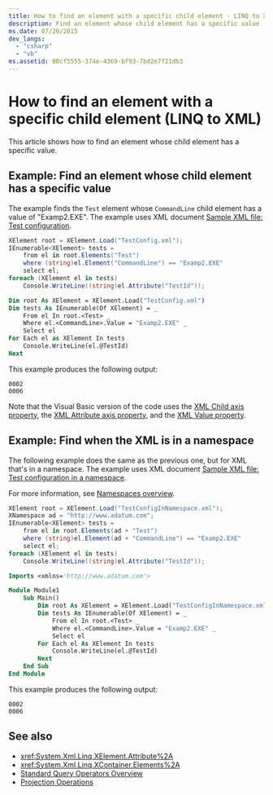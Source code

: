 ```yaml
---
title: How to find an element with a specific child element - LINQ to XML
description: Find an element whose child element has a specific value
ms.date: 07/20/2015
dev_langs:
  - "csharp"
  - "vb"
ms.assetid: 00cf5555-374e-4369-bf93-7bd2e7f21db3
---
```


# How to find an element with a specific child element (LINQ to XML)

This article shows how to find an element whose child element has a specific value.

## Example: Find an element whose child element has a specific value

The example finds the `Test` element whose `CommandLine` child element has a value of "Examp2.EXE". The example uses XML document [Sample XML file: Test configuration](sample-xml-file-test-configuration.md).

```csharp
XElement root = XElement.Load("TestConfig.xml");
IEnumerable<XElement> tests =
    from el in root.Elements("Test")
    where (string)el.Element("CommandLine") == "Examp2.EXE"
    select el;
foreach (XElement el in tests)
    Console.WriteLine((string)el.Attribute("TestId"));
```

```vb
Dim root As XElement = XElement.Load("TestConfig.xml")
Dim tests As IEnumerable(Of XElement) = _
    From el In root.<Test> _
    Where el.<CommandLine>.Value = "Examp2.EXE" _
    Select el
For Each el as XElement In tests
    Console.WriteLine(el.@TestId)
Next
```

This example produces the following output:

```output
0002
0006
```

Note that the Visual Basic version of the code uses the [XML Child axis property](../../visual-basic/language-reference/xml-axis/xml-child-axis-property.md), the [XML Attribute axis property](../../visual-basic/language-reference/xml-axis/xml-attribute-axis-property.md), and the [XML Value property](../../visual-basic/language-reference/xml-axis/xml-value-property.md).

## Example: Find when the XML is in a namespace

The following example does the same as the previous one, but for XML that's in a namespace. The example uses XML document [Sample XML file: Test configuration in a namespace](sample-xml-file-test-configuration-namespace.md).

For more information, see [Namespaces overview](namespaces-overview.md).

```csharp
XElement root = XElement.Load("TestConfigInNamespace.xml");
XNamespace ad = "http://www.adatum.com";
IEnumerable<XElement> tests =
    from el in root.Elements(ad + "Test")
    where (string)el.Element(ad + "CommandLine") == "Examp2.EXE"
    select el;
foreach (XElement el in tests)
    Console.WriteLine((string)el.Attribute("TestId"));
```

```vb
Imports <xmlns='http://www.adatum.com'>

Module Module1
    Sub Main()
        Dim root As XElement = XElement.Load("TestConfigInNamespace.xml")
        Dim tests As IEnumerable(Of XElement) = _
            From el In root.<Test> _
            Where el.<CommandLine>.Value = "Examp2.EXE" _
            Select el
        For Each el As XElement In tests
            Console.WriteLine(el.@TestId)
        Next
    End Sub
End Module
```

This example produces the following output:

```output
0002
0006
```

## See also

- <xref:System.Xml.Linq.XElement.Attribute%2A>
- <xref:System.Xml.Linq.XContainer.Elements%2A>
- [Standard Query Operators Overview](../../csharp/programming-guide/concepts/linq/standard-query-operators-overview.md)
- [Projection Operations](../../csharp/programming-guide/concepts/linq/projection-operations.md)
